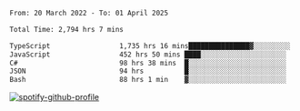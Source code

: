 <!--START_SECTION:waka-->

```txt
From: 20 March 2022 - To: 01 April 2025

Total Time: 2,794 hrs 7 mins

TypeScript                 1,735 hrs 16 mins███████████████▓░░░░░░░░░   62.10 %
JavaScript                 452 hrs 50 mins ████░░░░░░░░░░░░░░░░░░░░░   16.21 %
C#                         98 hrs 38 mins  █░░░░░░░░░░░░░░░░░░░░░░░░   03.53 %
JSON                       94 hrs          █░░░░░░░░░░░░░░░░░░░░░░░░   03.36 %
Bash                       88 hrs 1 min    ▓░░░░░░░░░░░░░░░░░░░░░░░░   03.15 %
```

<!--END_SECTION:waka-->
[![spotify-github-profile](https://spotify-github-profile.vercel.app/api/view?uid=c00zprrvy9xiloa9qnco3hmng&cover_image=true&theme=novatorem&show_offline=false&background_color=121212&bar_color=53b14f&bar_color_cover=false)](https://spotify-github-profile.vercel.app/api/view?uid=c00zprrvy9xiloa9qnco3hmng&redirect=true)



